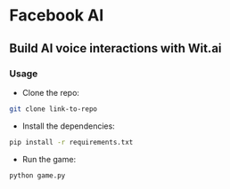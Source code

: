 # Facebook AI
## Build AI voice interactions with Wit.ai

### Usage

* Clone the repo:
```bash
git clone link-to-repo
```
* Install the dependencies:
```bash
pip install -r requirements.txt
```
* Run the game:
```bash
python game.py
```
